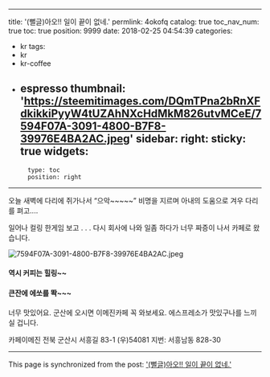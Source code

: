 
---
title: '(뻘글)아오!! 일이 끝이 없네.'
permlink: 4okofq
catalog: true
toc_nav_num: true
toc: true
position: 9999
date: 2018-02-25 04:54:39
categories:
- kr
tags:
- kr
- kr-coffee
- espresso
thumbnail: 'https://steemitimages.com/DQmTPna2bRnXFdkikkiPyyW4tUZAhNXcHdMkM826utvMCeE/7594F07A-3091-4800-B7F8-39976E4BA2AC.jpeg'
sidebar:
    right:
        sticky: true
widgets:
    -
        type: toc
        position: right
---


오늘 새벽에 다리에 쥐가나서
“으악~~~~~” 비명을 지르며 
아내의 도움으로 겨우 다리를 펴고....

일어나 컬링 한게임 보고
.
.
.
다시 회사에 나와 일좀 하다가 
너무 짜증이 나서
카페로 왔습니다.  

![7594F07A-3091-4800-B7F8-39976E4BA2AC.jpeg](https://steemitimages.com/DQmTPna2bRnXFdkikkiPyyW4tUZAhNXcHdMkM826utvMCeE/7594F07A-3091-4800-B7F8-39976E4BA2AC.jpeg)
#### 역시 커피는 힐링~~
#### 큰잔에 에쏘를 똭~~~
 너무 맛있어요. 군산에 오시면 이메진카페 꼭 와보세요. 에스프레소가 맛있구나를 느끼실 겁니다. 


카페이메진
전북 군산시 서흥길 83-1 (우)54081
지번: 서흥남동 828-30

- - -

This page is synchronized from the post: ['(뻘글)아오!! 일이 끝이 없네.'](https://steemit.com/@kingbit/4okofq)
